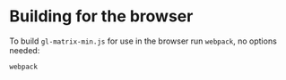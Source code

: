 Building for the browser
========================


To build `gl-matrix-min.js` for use in the browser run `webpack`, no options needed:

    webpack